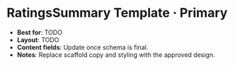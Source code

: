 # RatingsSummary Template · Primary

- **Best for**: TODO
- **Layout**: TODO
- **Content fields**: Update once schema is final.
- **Notes**: Replace scaffold copy and styling with the approved design.
